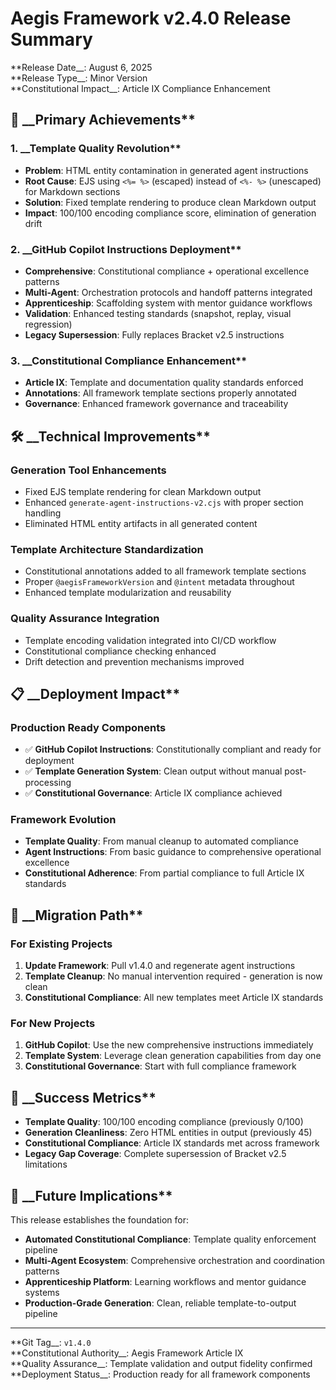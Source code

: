 # Aegis Framework v2.4.0 Release Summary

**Release Date__: August 6, 2025  
**Release Type__: Minor Version  
**Constitutional Impact__: Article IX Compliance Enhancement

## 🎯 __Primary Achievements**

### 1. __Template Quality Revolution**

- __Problem__: HTML entity contamination in generated agent instructions
- __Root Cause__: EJS using `<%= %>` (escaped) instead of `<%- %>` (unescaped) for Markdown sections
- __Solution__: Fixed template rendering to produce clean Markdown output
- __Impact__: 100/100 encoding compliance score, elimination of generation drift

### 2. __GitHub Copilot Instructions Deployment**

- __Comprehensive__: Constitutional compliance + operational excellence patterns
- __Multi-Agent__: Orchestration protocols and handoff patterns integrated
- __Apprenticeship__: Scaffolding system with mentor guidance workflows
- __Validation__: Enhanced testing standards (snapshot, replay, visual regression)
- __Legacy Supersession__: Fully replaces Bracket v2.5 instructions

### 3. __Constitutional Compliance Enhancement**

- __Article IX__: Template and documentation quality standards enforced
- __Annotations__: All framework template sections properly annotated
- __Governance__: Enhanced framework governance and traceability

## 🛠️ __Technical Improvements**

### Generation Tool Enhancements

- Fixed EJS template rendering for clean Markdown output
- Enhanced `generate-agent-instructions-v2.cjs` with proper section handling
- Eliminated HTML entity artifacts in all generated content

### Template Architecture Standardization

- Constitutional annotations added to all framework template sections
- Proper `@aegisFrameworkVersion` and `@intent` metadata throughout
- Enhanced template modularization and reusability

### Quality Assurance Integration

- Template encoding validation integrated into CI/CD workflow
- Constitutional compliance checking enhanced
- Drift detection and prevention mechanisms improved

## 📋 __Deployment Impact**

### Production Ready Components

- ✅ __GitHub Copilot Instructions__: Constitutionally compliant and ready for deployment
- ✅ __Template Generation System__: Clean output without manual post-processing
- ✅ __Constitutional Governance__: Article IX compliance achieved

### Framework Evolution

- __Template Quality__: From manual cleanup to automated compliance
- __Agent Instructions__: From basic guidance to comprehensive operational excellence
- __Constitutional Adherence__: From partial compliance to full Article IX standards

## 🔄 __Migration Path**

### For Existing Projects

1. __Update Framework__: Pull v1.4.0 and regenerate agent instructions
2. __Template Cleanup__: No manual intervention required - generation is now clean
3. __Constitutional Compliance__: All new templates meet Article IX standards

### For New Projects

1. __GitHub Copilot__: Use the new comprehensive instructions immediately
2. __Template System__: Leverage clean generation capabilities from day one
3. __Constitutional Governance__: Start with full compliance framework

## 🎉 __Success Metrics**

- __Template Quality__: 100/100 encoding compliance (previously 0/100)
- __Generation Cleanliness__: Zero HTML entities in output (previously 45)
- __Constitutional Compliance__: Article IX standards met across framework
- __Legacy Gap Coverage__: Complete supersession of Bracket v2.5 limitations

## 🔮 __Future Implications**

This release establishes the foundation for:

- __Automated Constitutional Compliance__: Template quality enforcement pipeline
- __Multi-Agent Ecosystem__: Comprehensive orchestration and coordination patterns
- __Apprenticeship Platform__: Learning workflows and mentor guidance systems
- __Production-Grade Generation__: Clean, reliable template-to-output pipeline

---

**Git Tag__: `v1.4.0`  
**Constitutional Authority__: Aegis Framework Article IX  
**Quality Assurance__: Template validation and output fidelity confirmed  
**Deployment Status__: Production ready for all framework components
